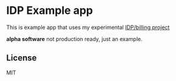 # IDP Example app

This is example app that uses my experimental [IDP/billing project](https://github.com/pulls)

**alpha software** not production ready, just an example.

## License

MIT
